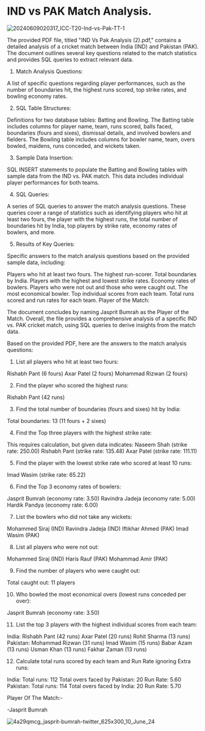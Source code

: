 # IND vs PAK Match Analysis.

![20240609020317_ICC-T20-Ind-vs-Pak-TT-1](https://github.com/ManjunathGlO/IND-vs-PAK-Match-Analysis-2024--SQL/assets/107187360/2e513e92-1aa2-4c14-9d5b-df54c7a8eeec)

The provided PDF file, titled "IND Vs Pak Analysis (2).pdf," contains a detailed analysis of a cricket match between India (IND) and Pakistan (PAK). The document outlines several key questions related to the match statistics and provides SQL queries to extract relevant data.

1) Match Analysis Questions:

A list of specific questions regarding player performances, such as the number of boundaries hit, the highest runs scored, top strike rates, and bowling economy rates.

2) SQL Table Structures:

Definitions for two database tables: Batting and Bowling.
The Batting table includes columns for player name, team, runs scored, balls faced, boundaries (fours and sixes), dismissal details, and involved bowlers and fielders.
The Bowling table includes columns for bowler name, team, overs bowled, maidens, runs conceded, and wickets taken.

3) Sample Data Insertion:

SQL INSERT statements to populate the Batting and Bowling tables with sample data from the IND vs. PAK match. This data includes individual player performances for both teams.

4) SQL Queries:

A series of SQL queries to answer the match analysis questions. These queries cover a range of statistics such as identifying players who hit at least two fours, the player with the highest runs, the total number of boundaries hit by India, top players by strike rate, economy rates of bowlers, and more.

5) Results of Key Queries:

Specific answers to the match analysis questions based on the provided sample data, including:

Players who hit at least two fours.
The highest run-scorer.
Total boundaries by India.
Players with the highest and lowest strike rates.
Economy rates of bowlers.
Players who were not out and those who were caught out.
The most economical bowler.
Top individual scores from each team.
Total runs scored and run rates for each team.
Player of the Match:

The document concludes by naming Jasprit Bumrah as the Player of the Match.
Overall, the file provides a comprehensive analysis of a specific IND vs. PAK cricket match, using SQL queries to derive insights from the match data.


Based on the provided PDF, here are the answers to the match analysis questions:

1) List all players who hit at least two fours:

Rishabh Pant (6 fours)
Axar Patel (2 fours)
Mohammad Rizwan (2 fours)

2) Find the player who scored the highest runs:

Rishabh Pant (42 runs)

3) Find the total number of boundaries (fours and sixes) hit by India:

Total boundaries: 13 (11 fours + 2 sixes)

4) Find the Top three players with the highest strike rate:

This requires calculation, but given data indicates:
Naseem Shah (strike rate: 250.00)
Rishabh Pant (strike rate: 135.48)
Axar Patel (strike rate: 111.11)

5) Find the player with the lowest strike rate who scored at least 10 runs:

Imad Wasim (strike rate: 65.22)

6) Find the Top 3 economy rates of bowlers:

Jasprit Bumrah (economy rate: 3.50)
Ravindra Jadeja (economy rate: 5.00)
Hardik Pandya (economy rate: 6.00)

7) List the bowlers who did not take any wickets:

Mohammed Siraj (IND)
Ravindra Jadeja (IND)
Iftikhar Ahmed (PAK)
Imad Wasim (PAK)

8) List all players who were not out:

Mohammed Siraj (IND)
Haris Rauf (PAK)
Mohammad Amir (PAK)

9) Find the number of players who were caught out:

Total caught out: 11 players

10) Who bowled the most economical overs (lowest runs conceded per over):

Jasprit Bumrah (economy rate: 3.50)

11) List the top 3 players with the highest individual scores from each team:

India:
Rishabh Pant (42 runs)
Axar Patel (20 runs)
Rohit Sharma (13 runs)
Pakistan:
Mohammad Rizwan (31 runs)
Imad Wasim (15 runs)
Babar Azam (13 runs)
Usman Khan (13 runs)
Fakhar Zaman (13 runs)

12) Calculate total runs scored by each team and Run Rate ignoring Extra runs:

India:
Total runs: 112
Total overs faced by Pakistan: 20
Run Rate: 5.60
Pakistan:
Total runs: 114
Total overs faced by India: 20
Run Rate: 5.70

Player Of The Match:-

-Jasprit Bumrah


![4a29qmcg_jasprit-bumrah-twitter_625x300_10_June_24](https://github.com/ManjunathGlO/IND-vs-PAK-Match-Analysis-2024--SQL/assets/107187360/43f67bc5-9fc3-4ccd-b98b-1af80ee81695)






